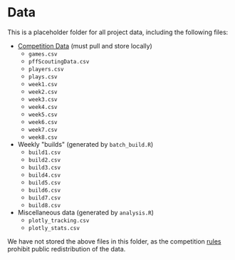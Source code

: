 # Data
This is a placeholder folder for all project data, including the following files: 
- [Competition Data](https://www.kaggle.com/competitions/nfl-big-data-bowl-2023/data) (must pull and store locally)
  - `games.csv`
  - `pffScoutingData.csv`
  - `players.csv`
  - `plays.csv`
  - `week1.csv`
  - `week2.csv`
  - `week3.csv`
  - `week4.csv`
  - `week5.csv`
  - `week6.csv`
  - `week7.csv`
  - `week8.csv`
- Weekly "builds" (generated by `batch_build.R`)
  - `build1.csv`
  - `build2.csv`
  - `build3.csv`
  - `build4.csv`
  - `build5.csv`
  - `build6.csv`
  - `build7.csv`
  - `build8.csv`
- Miscellaneous data (generated by `analysis.R`)
  - `plotly_tracking.csv`
  - `plotly_stats.csv`

We have not stored the above files in this folder, as the competition [rules](https://www.kaggle.com/competitions/nfl-big-data-bowl-2023/rules) prohibit public redistribution of the data.
